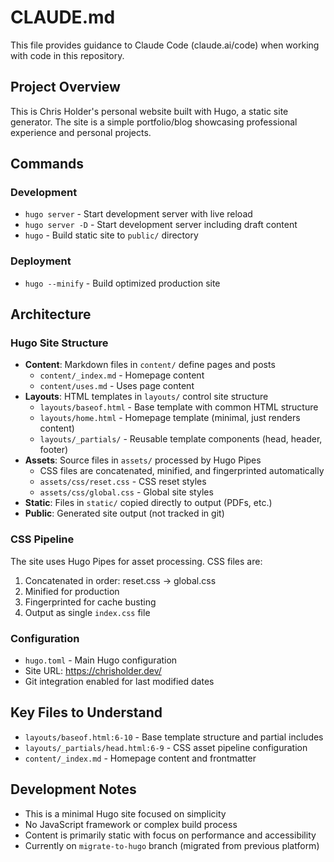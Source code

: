 # CLAUDE.md

This file provides guidance to Claude Code (claude.ai/code) when working with code in this repository.

## Project Overview

This is Chris Holder's personal website built with Hugo, a static site generator. The site is a simple portfolio/blog showcasing professional experience and personal projects.

## Commands

### Development

- `hugo server` - Start development server with live reload
- `hugo server -D` - Start development server including draft content
- `hugo` - Build static site to `public/` directory

### Deployment

- `hugo --minify` - Build optimized production site

## Architecture

### Hugo Site Structure

- **Content**: Markdown files in `content/` define pages and posts
  - `content/_index.md` - Homepage content
  - `content/uses.md` - Uses page content
- **Layouts**: HTML templates in `layouts/` control site structure
  - `layouts/baseof.html` - Base template with common HTML structure
  - `layouts/home.html` - Homepage template (minimal, just renders content)
  - `layouts/_partials/` - Reusable template components (head, header, footer)
- **Assets**: Source files in `assets/` processed by Hugo Pipes
  - CSS files are concatenated, minified, and fingerprinted automatically
  - `assets/css/reset.css` - CSS reset styles
  - `assets/css/global.css` - Global site styles
- **Static**: Files in `static/` copied directly to output (PDFs, etc.)
- **Public**: Generated site output (not tracked in git)

### CSS Pipeline

The site uses Hugo Pipes for asset processing. CSS files are:

1. Concatenated in order: reset.css → global.css
2. Minified for production
3. Fingerprinted for cache busting
4. Output as single `index.css` file

### Configuration

- `hugo.toml` - Main Hugo configuration
- Site URL: https://chrisholder.dev/
- Git integration enabled for last modified dates

## Key Files to Understand

- `layouts/baseof.html:6-10` - Base template structure and partial includes
- `layouts/_partials/head.html:6-9` - CSS asset pipeline configuration
- `content/_index.md` - Homepage content and frontmatter

## Development Notes

- This is a minimal Hugo site focused on simplicity
- No JavaScript framework or complex build process
- Content is primarily static with focus on performance and accessibility
- Currently on `migrate-to-hugo` branch (migrated from previous platform)
